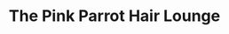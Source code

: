 ---
title: "The Pink Parrot Hair Lounge"
url: /charleston/the-pink-parrot-hair-lounge/
shop: hairdresser
---
